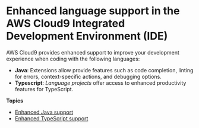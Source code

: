 # Enhanced language support in the AWS Cloud9 Integrated Development Environment \(IDE\)<a name="enhanced-lang-support"></a>

AWS Cloud9 provides enhanced support to improve your development experience when coding with the following languages:
+ **Java**: Extensions allow provide features such as code completion, linting for errors, context\-specific actions, and debugging options\.
+ **Typescript**: *Language projects* offer access to enhanced productivity features for TypeScript\.

**Topics**
+ [Enhanced Java support](enhanced-java.md)
+ [Enhanced TypeScript support](projects.md)